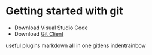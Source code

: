 # Getting started with git

- Download Visual Studio Code
- Download [Git Client](https://git-scm.com/downloads)

useful plugins
markdown all in one
gitlens
indentrainbow
